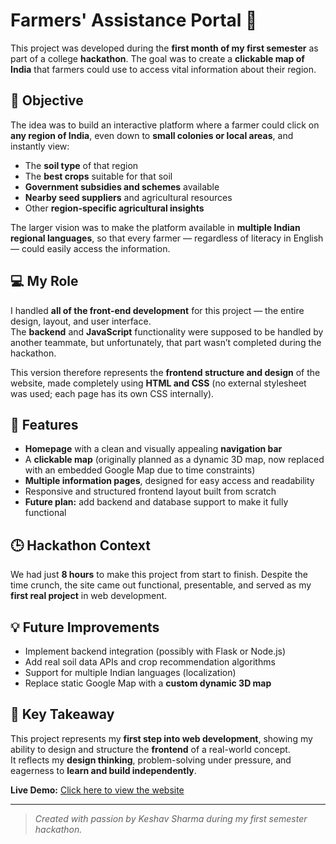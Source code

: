 # Farmers' Assistance Portal 🌾  
This project was developed during the **first month of my first semester** as part of a college **hackathon**. The goal was to create a **clickable map of India** that farmers could use to access vital information about their region.  

## 🎯 Objective  
The idea was to build an interactive platform where a farmer could click on **any region of India**, even down to **small colonies or local areas**, and instantly view:  
- The **soil type** of that region  
- The **best crops** suitable for that soil  
- **Government subsidies and schemes** available  
- **Nearby seed suppliers** and agricultural resources  
- Other **region-specific agricultural insights**

The larger vision was to make the platform available in **multiple Indian regional languages**, so that every farmer — regardless of literacy in English — could easily access the information.

## 💻 My Role  
I handled **all of the front-end development** for this project — the entire design, layout, and user interface.  
The **backend** and **JavaScript** functionality were supposed to be handled by another teammate, but unfortunately, that part wasn’t completed during the hackathon.  

This version therefore represents the **frontend structure and design** of the website, made completely using **HTML and CSS** (no external stylesheet was used; each page has its own CSS internally).

## 🧭 Features  
- **Homepage** with a clean and visually appealing **navigation bar**  
- A **clickable map** (originally planned as a dynamic 3D map, now replaced with an embedded Google Map due to time constraints)  
- **Multiple information pages**, designed for easy access and readability  
- Responsive and structured frontend layout built from scratch  
- **Future plan:** add backend and database support to make it fully functional  

## 🕒 Hackathon Context  
We had just **8 hours** to make this project from start to finish. Despite the time crunch, the site came out functional, presentable, and served as my **first real project** in web development.  

## 💡 Future Improvements  
- Implement backend integration (possibly with Flask or Node.js)  
- Add real soil data APIs and crop recommendation algorithms  
- Support for multiple Indian languages (localization)  
- Replace static Google Map with a **custom dynamic 3D map**

## 🧠 Key Takeaway  
This project represents my **first step into web development**, showing my ability to design and structure the **frontend** of a real-world concept.  
It reflects my **design thinking**, problem-solving under pressure, and eagerness to **learn and build independently**.

**Live Demo:** [Click here to view the website](https://keshu-22.github.io/krishi-sahayak/)

---
> *Created with passion by Keshav Sharma during my first semester hackathon.*  

